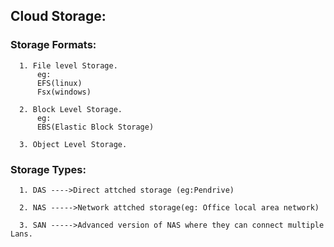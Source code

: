 ## Cloud Storage:

  ### Storage Formats:

      1. File level Storage.
          eg:
          EFS(linux)
          Fsx(windows)
        
      2. Block Level Storage.
          eg:
          EBS(Elastic Block Storage)
        
      3. Object Level Storage.

    
   ### Storage Types:

      1. DAS ---->Direct attched storage (eg:Pendrive)
      
      2. NAS ----->Network attched storage(eg: Office local area network)
      
      3. SAN ----->Advanced version of NAS where they can connect multiple Lans.
      
      
  
